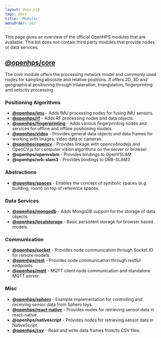 ```yaml
---
layout: docs.njk
tags: docs
title: 'Modules'
menuOrder: 103
---
```

This page gives an overview of the official OpenHPS modules that are available. This list does not contain third party modules that provide nodes or data services.

## [@openhps/core](/docs/core/)
The core module offers the processing network model and commonly used nodes for sampling absolute and relative positions. It offers 2D, 3D and geographical positioning through trilateration, triangulation, fingerprinting and velocity processing.

### Positioning Algorithms
- **[@openhps/imu](/docs/imu/)** - Adds IMU processing nodes for fusing IMU sensors.
- **[@openhps/rf](/docs/rf/)** - Adds RF processing nodes and data objects.
- **[@openhps/fingerprinting](/docs/fingerprinting/)** - Adds various fingerprinting nodes and services for offline and offline positioning models.
- **[@openhps/video](/docs/video/)** - Provides general data objects and data frames for working with images, video data or cameras.
- **[@openhps/opencv](/docs/opencv/)** - Provides linkage with opencv4nodejs and OpenCV.js for computer vision algorithms on the server or browser.
- **@openhps/openvslam** - Provides bindings to OpenVSLAM
- **@openhps/orb-slam3** - Provides bindings to ORB-SLAM3

### Abstractions
- **[@openhps/spaces](/docs/spaces/)** - Enables the concept of symbolic spaces (e.g. building, room) on top of reference spaces.

### Data Services
- **[@openhps/mongodb](/docs/mongodb/)** - Adds MongoDB support for the storage of data objects.
- **[@openhps/localstorage](/docs/localstorage/)** - Basic persistent storage for browser based models.

### Communication
- **[@openhps/socket](/docs/socket/)** - Provides node communication through Socket.IO for remote models.
- **[@openhps/rest](/docs/rest/)** - Provides node communication through restful endpoints.
- **[@openhps/mqtt](/docs/mqtt/)** - MQTT client node communication and standalone MQTT server.

### Misc
- **[@openhps/sphero](/docs/sphero/)** - Example implementation for controlling and receiving sensor data from Sphero toys.
- **[@openhps/react-native](/docs/react-native/)** - Provides nodes for retrieving sensor data in react-native.
- **@openhps/nativescript** - Provides nodes for retrieving sensor data in NativeScript.
- **[@openhps/csv](/docs/csv/)** - Read and write data frames from/to CSV files.
